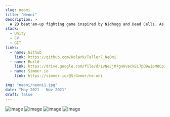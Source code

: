 ```yaml
---
slug: neoni
title: "Neoni"
description: >
  A 2D beat'em-up fighting game inspired by Nidhogg and Dead Cells. As the lead programmer, I refactored scripts and developed key features like combat mechanics, enemy behavior, and game managers. I also implemented advanced functionalities such as persistence and localization.
stack:
  - Unity
  - C#
  - GIT
links:
  - name: Github
    link: https://github.com/Kolark/Taller7_NeOni
  - name: Build
    link: https://drive.google.com/file/d/1vNeJjM7gH0vackEC7pD9wipM8Cp36Shw
  - name: Simmer.io
    link: https://simmer.io/@SrGomer/ne-oni

img: "neoni/neoni1.jpg"
date: "May 2021 - Nov 2021"
draft: false
---
```


![image](/imgs/neoni/neoni1.jpg)
![image](/imgs/neoni/neoni2.jpg)
![image](/imgs/neoni/neoni3.jpg)
![image](/imgs/neoni/neoni4.jpg)
